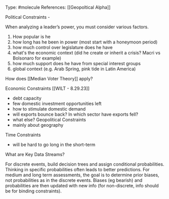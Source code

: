 Type: #molecule 
References: [[Geopoltical Alpha]]

Political Constraints - 

When analyzing a leader’s power, you must consider various factors.
1) How popular is he
2) how long has he been in power (most start with a honeymoon period)
3) how much control over legislature does he have
4) what's the economic context (did he create or inherit a crisis? Macri vs Bolsonaro for example)
5) how much support does he have from special interest groups
6) global context (e.g. Arab Spring, pink tide in Latin America)

How does [[Median Voter Theory]] apply?

Economic Constraints
[[WILT - 8.29.23]]
- debt capacity
- few domestic investment opportunities left
- how to stimulate domestic demand
- will exports bounce back? In which sector have exports fell?
- what else?
Geopolitical Constraints
- mainly about geography

Time Constraints
- will be hard to go long in the short-term 

What are Key Data Streams?


For discrete events, build decision trees and assign conditional probabilities. Thinking in specific probabilities often leads to better predictions. For medium and long term assessments, the goal is to determine prior biases, not probabilities as in the discrete events. 
Biases (eg bearish) and probabilities are then updated with new info (for non-discrete, info should be for binding constraints).
